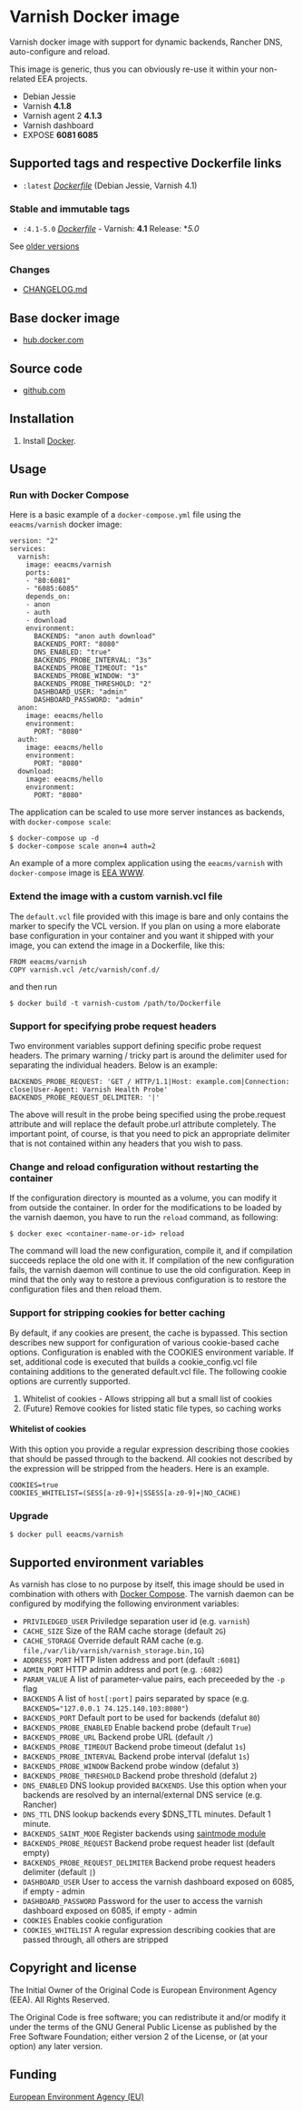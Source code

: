# Varnish Docker image

Varnish docker image with support for dynamic backends, Rancher DNS, auto-configure
and reload.

This image is generic, thus you can obviously re-use it within
your non-related EEA projects.

 - Debian Jessie
 - Varnish **4.1.8**
 - Varnish agent 2 **4.1.3**
 - Varnish dashboard
 - EXPOSE **6081 6085**

## Supported tags and respective Dockerfile links

  - `:latest` [*Dockerfile*](https://github.com/eea/eea.docker.varnish/blob/master/varnish/Dockerfile) (Debian Jessie, Varnish 4.1)

### Stable and immutable tags

  - `:4.1-5.0` [*Dockerfile*](https://github.com/eea/eea.docker.varnish/tree/4.1-5.0/varnish/Dockerfile) - Varnish: **4.1** Release: **5.0*

See [older versions](https://github.com/eea/eea.docker.varnish/releases)

### Changes

 - [CHANGELOG.md](https://github.com/eea/eea.docker.varnish/blob/master/CHANGELOG.md)

## Base docker image

 - [hub.docker.com](https://registry.hub.docker.com/u/eeacms/varnish)

## Source code

  - [github.com](http://github.com/eea/eea.docker.varnish)


## Installation

1. Install [Docker](https://www.docker.com/).


## Usage

### Run with Docker Compose

Here is a basic example of a `docker-compose.yml` file using the `eeacms/varnish` docker image:

    version: "2"
    services:
      varnish:
        image: eeacms/varnish
        ports:
        - "80:6081"
        - "6085:6085"
        depends_on:
        - anon
        - auth
        - download
        environment:
          BACKENDS: "anon auth download"
          BACKENDS_PORT: "8080"
          DNS_ENABLED: "true"
          BACKENDS_PROBE_INTERVAL: "3s"
          BACKENDS_PROBE_TIMEOUT: "1s"
          BACKENDS_PROBE_WINDOW: "3"
          BACKENDS_PROBE_THRESHOLD: "2"
          DASHBOARD_USER: "admin"
          DASHBOARD_PASSWORD: "admin"
      anon:
        image: eeacms/hello
        environment:
          PORT: "8080"
      auth:
        image: eeacms/hello
        environment:
          PORT: "8080"
      download:
        image: eeacms/hello
        environment:
          PORT: "8080"


The application can be scaled to use more server instances as backends, with `docker-compose scale`:

    $ docker-compose up -d
    $ docker-compose scale anon=4 auth=2

An example of a more complex application using the `eeacms/varnish` with `docker-compose`
image is [EEA WWW](https://github.com/eea/eea.docker.www).


### Extend the image with a custom varnish.vcl file

The `default.vcl` file provided with this image is bare and only contains
the marker to specify the VCL version. If you plan on using a more
elaborate base configuration in your container and you want it shipped with
your image, you can extend the image in a Dockerfile, like this:

    FROM eeacms/varnish
    COPY varnish.vcl /etc/varnish/conf.d/

and then run

    $ docker build -t varnish-custom /path/to/Dockerfile

### Support for specifying probe request headers

Two environment variables support defining specific probe request headers.
The primary warning / tricky part is around the delimiter used for separating
the individual headers. Below is an example:

    BACKENDS_PROBE_REQUEST: 'GET / HTTP/1.1|Host: example.com|Connection: close|User-Agent: Varnish Health Probe'
    BACKENDS_PROBE_REQUEST_DELIMITER: '|'

The above will result in the probe being specified using the probe.request attribute
and will replace the default probe.url attribute completely.
The important point, of course, is that you need to pick an appropriate delimiter
that is not contained within any headers that you wish to pass.

### Change and reload configuration without restarting the container

If the configuration directory is mounted as a volume, you can modify
it from outside the container. In order for the modifications
to be loaded by the varnish daemon, you have to run the `reload` command,
as following:

    $ docker exec <container-name-or-id> reload

The command will load the new configuration, compile it, and if compilation
succeeds replace the old one with it. If compilation of the new configuration
fails, the varnish daemon will continue to use the old configuration.
Keep in mind that the only way to restore a previous configuration is to
restore the configuration files and then reload them.

### Support for stripping cookies for better caching
By default, if any cookies are present, the cache is bypassed. This section describes
new support for configuration of various cookie-based cache options. Configuration is
enabled with the COOKIES environment variable. If set, additional code
is executed that builds a cookie_config.vcl file containing additions to
the generated default.vcl file. The following cookie options are currently supported.

1. Whitelist of cookies - Allows stripping all but a small list of cookies
2. (Future) Remove cookies for listed static file types, so caching works

#### Whitelist of cookies
With this option you provide a regular expression describing those cookies that should
be passed through to the backend. All cookies not described by the expression will be
stripped from the headers. Here is an example.
```
COOKIES=true
COOKIES_WHITELIST=(SESS[a-z0-9]+|SSESS[a-z0-9]+|NO_CACHE)
```

### Upgrade

    $ docker pull eeacms/varnish

## Supported environment variables ##


As varnish has close to no purpose by itself, this image should be used
in combination with others with [Docker Compose](https://docs.docker.com/compose/).
The varnish daemon can be configured by modifying the following environment variables:

* `PRIVILEDGED_USER` Priviledge separation user id (e.g. `varnish`)
* `CACHE_SIZE` Size of the RAM cache storage (default `2G`)
* `CACHE_STORAGE` Override default RAM cache (e.g. `file,/var/lib/varnish/varnish_storage.bin,1G`)
* `ADDRESS_PORT` HTTP listen address and port (default `:6081`)
* `ADMIN_PORT` HTTP admin address and port (e.g. `:6082`)
* `PARAM_VALUE` A list of parameter-value pairs, each preceeded by the `-p` flag
* `BACKENDS` A list of `host[:port]` pairs separated by space
  (e.g. `BACKENDS="127.0.0.1 74.125.140.103:8080"`)
* `BACKENDS_PORT` Default port to be used for backends (defalut `80`)
* `BACKENDS_PROBE_ENABLED` Enable backend probe (default `True`)
* `BACKENDS_PROBE_URL` Backend probe URL (default `/`)
* `BACKENDS_PROBE_TIMEOUT` Backend probe timeout (defalut `1s`)
* `BACKENDS_PROBE_INTERVAL` Backend probe interval (defalut `1s`)
* `BACKENDS_PROBE_WINDOW` Backend probe window (defalut `3`)
* `BACKENDS_PROBE_THRESHOLD` Backend probe threshold (defalut `2`)
* `DNS_ENABLED` DNS lookup provided `BACKENDS`. Use this option when your backends are resolved by an internal/external DNS service (e.g. Rancher)
* `DNS_TTL` DNS lookup backends every $DNS_TTL minutes. Default 1 minute.
* `BACKENDS_SAINT_MODE` Register backends using [saintmode module](https://github.com/varnish/varnish-modules/blob/master/docs/saintmode.rst)
* `BACKENDS_PROBE_REQUEST` Backend probe request header list (default empty)
* `BACKENDS_PROBE_REQUEST_DELIMITER` Backend probe request headers delimiter (default `|`)
* `DASHBOARD_USER` User to access the varnish dashboard exposed on 6085, if empty - admin
* `DASHBOARD_PASSWORD` Password for the user to access the varnish dashboard exposed on 6085, if empty - admin
* `COOKIES` Enables cookie configuration
* `COOKIES_WHITELIST` A regular expression describing cookies that are passed through, all others are stripped

## Copyright and license

The Initial Owner of the Original Code is European Environment Agency (EEA).
All Rights Reserved.

The Original Code is free software;
you can redistribute it and/or modify it under the terms of the GNU
General Public License as published by the Free Software Foundation;
either version 2 of the License, or (at your option) any later
version.


## Funding

[European Environment Agency (EU)](http://eea.europa.eu)
